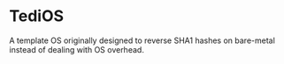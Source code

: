 # TediOS
A template OS originally designed to reverse SHA1 hashes on bare-metal instead of dealing with OS overhead.
